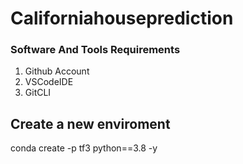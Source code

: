 # Californiahouseprediction
### Software And Tools Requirements
1. Github Account
2. VSCodeIDE
3. GitCLI
## Create a new enviroment
conda create -p tf3 python==3.8 -y
